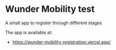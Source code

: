 # Wunder Mobility test
A small app to register through different stages

The app is available at: 
  - https://wunder-mobility-registration.vercel.app/
  </br>
